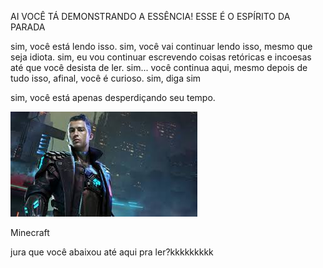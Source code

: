 AI VOCÊ TÁ DEMONSTRANDO A ESSÊNCIA!
ESSE É O ESPÍRITO DA PARADA

sim, você está lendo isso.
sim, você vai continuar lendo isso, mesmo que seja idiota.
sim, eu vou continuar escrevendo coisas retóricas e incoesas até que você desista de ler.
sim... você continua aqui, mesmo depois de tudo isso, afinal, você é curioso.
sim, diga sim

















sim, você está apenas desperdiçando seu tempo.

![alt text](image-2.png)

Minecraft



























jura que você abaixou até aqui pra ler?kkkkkkkkk
